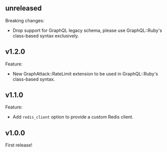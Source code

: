 unreleased
----------

Breaking changes:
- Drop support for GraphQL legacy schema, please use GraphQL::Ruby's class-based
  syntax exclusively.

v1.2.0
------

Feature:
- New GraphAttack::RateLimit extension to be used in GraphQL::Ruby's class-based
  syntax.

v1.1.0
------

Feature:
- Add `redis_client` option to provide a custom Redis client.

v1.0.0
------

First release!
